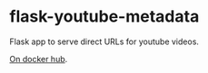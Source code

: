 # flask-youtube-metadata
Flask app to serve direct URLs for youtube videos.

[On docker hub](https://hub.docker.com/r/tkel/flask-youtube-metadata/).
